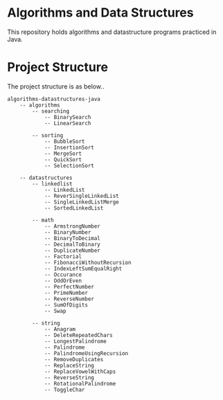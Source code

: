 # Algorithms and Data Structures

This repository holds algorithms and datastructure programs practiced in Java.

# Project Structure
The project structure is as below..

    algorithms-datastructures-java
        -- algorithms
            -- searching
                -- BinarySearch
                -- LinearSearch
            
            -- sorting
                -- BubbleSort
                -- InsertionSort
                -- MergeSort
                -- QuickSort
                -- SelectionSort
                
        -- datastructures
            -- linkedlist
                -- LinkedList
                -- ReverSingleLinkedList
                -- SingleLinkedListMerge
                -- SortedLinkedList
                
            -- math
                -- ArmstrongNumber
                -- BinaryNumber
                -- BinaryToDecimal
                -- DecimalToBinary
                -- DuplicateNumber
                -- Factorial
                -- FibonacciWithoutRecursion
                -- IndexLeftSumEqualRight
                -- Occurance
                -- OddOrEven
                -- PerfectNumber
                -- PrimeNumber
                -- ReverseNumber
                -- SumOfDigits
                -- Swap
                
            -- string
                -- Anagram
                -- DeleteRepeatedChars
                -- LongestPalindrome
                -- Palindrome
                -- PalindromeUsingRecursion
                -- RemoveDuplicates
                -- ReplaceString
                -- ReplaceVowelWithCaps
                -- ReverseString
                -- RotationalPalindrome
                -- ToggleChar

